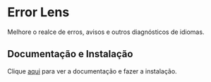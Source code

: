 # Error Lens

Melhore o realce de erros, avisos e outros diagnósticos de idiomas.

## Documentação e Instalação

Clique [aqui](https://marketplace.visualstudio.com/items?itemName=usernamehw.errorlens) para ver a documentação e fazer a instalação.
